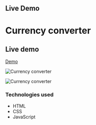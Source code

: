 ## Live Demo



# Currency converter

## Live demo
[Demo](https://currency-converter-jscript.netlify.app/)

![Currency converter](https://res.cloudinary.com/dgm9zfiuo/image/upload/v1698766557/Portfolio%20projects/view_1_vyk1lh.png)

![Currency converter](https://res.cloudinary.com/dgm9zfiuo/image/upload/v1698766556/Portfolio%20projects/view_2_lprnhw.png)

### Technologies used
* HTML
* CSS
* JavaScript
